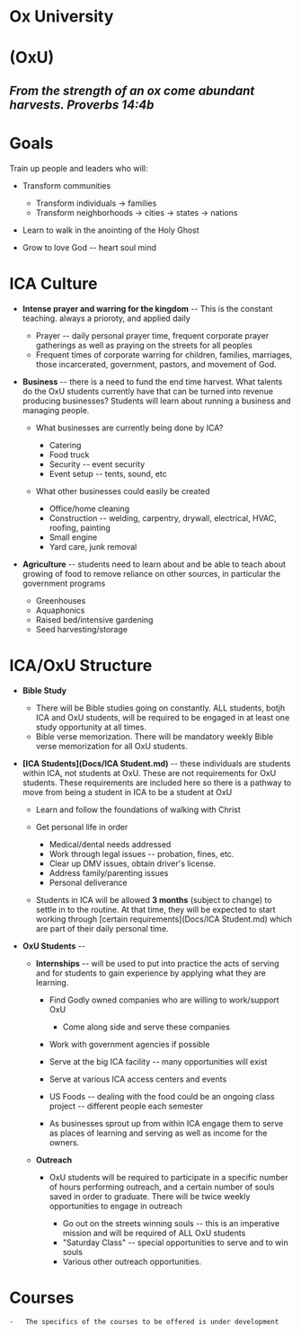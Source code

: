 # Ox University
# (OxU)

## _From the strength of an ox come abundant harvests. Proverbs 14:4b_

Goals
=========

Train up people and leaders who will:

-   Transform communities

    -   Transform individuals → families
    -   Transform neighborhoods → cities → states → nations

-   Learn to walk in the anointing of the Holy Ghost

-   Grow to love God -- heart soul mind

ICA Culture
===========

-   **Intense prayer and warring for the kingdom** --  This is the constant teaching. always a prioroty, and applied daily
  
    -   Prayer -- daily personal prayer time, frequent corporate prayer
        gatherings as well as praying on the streets for all peoples
    -   Frequent times of corporate warring for children, families,
        marriages, those incarcerated, government, pastors, and movement
        of God.

-   **Business** -- there is a need to fund the end time harvest. What
    talents do the OxU students currently have that can be turned into
    revenue producing businesses? Students will learn about running a
    business and managing people.

    -   What businesses are currently being done by ICA?

        -   Catering
        -   Food truck
        -   Security -- event security
        -   Event setup -- tents, sound, etc

    -   What other businesses could easily be created

        -   Office/home cleaning
        -   Construction -- welding, carpentry, drywall, electrical,
            HVAC, roofing, painting
        -   Small engine
        -   Yard care, junk removal

-   **Agriculture** -- students need to learn about and be able to teach
    about growing of food to remove reliance on other sources, in
    particular the government programs

    -   Greenhouses
    -   Aquaphonics
    -   Raised bed/intensive gardening
    -   Seed harvesting/storage

ICA/OxU Structure
==================

-   **Bible Study**

    -   There will be Bible studies going on constantly. ALL students, botjh ICA and OxU students, will
        be required to be engaged in at least one study opportunity at
        all times.
    -   Bible verse memorization. There will be mandatory weekly Bible
        verse memorization for all OxU students.

-   **[ICA Students](Docs/ICA Student.md)** -- these individuals are students within ICA, not
    students at OxU. These are not requirements for OxU students.
    These requirements are included here so there is a pathway to move from being a
    student in ICA to be a student at OxU

    -   Learn and follow the foundations of walking with Christ

    -   Get personal life in order

        -   Medical/dental needs addressed
        -   Work through legal issues -- probation, fines, etc.
        -   Clear up DMV issues, obtain driver\'s license.
        -   Address family/parenting issues
        -   Personal deliverance
        
    - Students in ICA will be allowed **3 months** (subject to change) to settle in to the routine. At that time, they will be expected to start working through [certain requirements](Docs/ICA Student.md) which are part of their daily personal time.

- **OxU Students** -- 

    -   **Internships** -- will be used to put into practice the acts of
    serving and for students to gain experience by applying what they
    are learning.

        -   Find Godly owned companies who are willing to work/support OxU

            -   Come along side and serve these companies

        -   Work with government agencies if possible

        -   Serve at the big ICA facility -- many opportunities will exist

        -   Serve at various ICA access centers and events

        -   US Foods -- dealing with the food could be an ongoing class
        project -- different people each semester

        -   As businesses sprout up from within ICA engage them to serve as
        places of learning and serving as well as income for the owners.

    -   **Outreach**

        -   OxU students will be required to participate in a specific
        number of hours performing outreach, and a certain number of
        souls saved in order to graduate. There will be twice weekly
        opportunities to engage in outreach

            -   Go out on the streets winning souls -- this is an imperative
            mission and will be required of ALL OxU students
            -   "Saturday Class" -- special opportunities to serve and to
            win souls
            -   Various other outreach opportunities.



Courses
==================


    -   The specifics of the courses to be offered is under development
